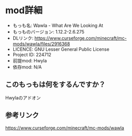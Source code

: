 # mod詳細

- もっも名: Wawla - What Are We Looking At
- もっものバージョン: 1.12.2-2.6.275
- DLリンク: https://www.curseforge.com/minecraft/mc-mods/wawla/files/2916368
- LICENCE: GNU Lesser General Public License
- Project ID: 224712
- 前提mod: Hwyla
- 依存mod: N/A

## このもっもは何をするんですか？
Hwylaのアドオン

## 参考リンク
https://www.curseforge.com/minecraft/mc-mods/wawla

